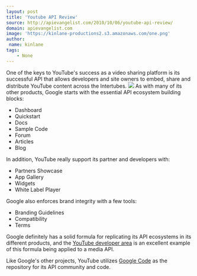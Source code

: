 ```yaml
---
layout: post
title: 'Youtube API Review'
source: http://apievangelist.com/2010/10/06/youtube-api-review/
domain: apievangelist.com
image: 'https://kinlane-productions2.s3.amazonaws.com/one.png'
author:
 name: kinlane
tags:
    - None
---
```

One of the keys to YouTube's success as a video sharing platform is its successful API that allows developers and site owners to embed, share and distribute YouTube content across the Intertubes. ![](http://kinlane-productions2.s3.amazonaws.com/api-evangelist/Youtube-Google-Code-Screenshot.PNG) As with many of its other products, Google starts with the essential API ecosystem building blocks:

*   Dashboard
*   Quickstart
*   Docs
*   Sample Code
*   Forum
*   Articles
*   Blog

In addition, YouTube really support its partner and developers with:

*   Partners Showcase
*   App Gallery
*   Widgets
*   White Label Player

Google also enforces brand integrity with a few tools:

*   Branding Guidelines
*   Compatibility
*   Terms

Google definitely has a solid formula for replicating its API ecosystems in its different products, and the [YouTube developer area](http://code.google.com/apis/youtube/overview.html) is an excellent example of this formula being applied to a media API.

Like Google's other projects, YouTube utilizes [Google Code](http://code.google.com) as the repository for its API community and code.